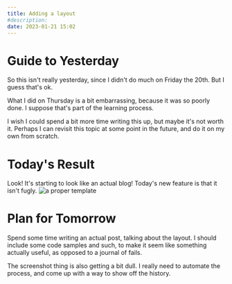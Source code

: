 ```yaml
---
title: Adding a layout
#description: 
date: 2023-01-21 15:02
---
```


# Guide to Yesterday

So this isn't really yesterday, since I didn't do much on Friday the 20th. But I guess that's ok.

What I did on Thursday is a bit embarrassing, because it was so poorly done. I suppose that's part of the learning process.

I wish I could spend a bit more time writing this up, but maybe it's not worth it. Perhaps I can revisit this topic at some point in the future, and do it on my own from scratch.

# Today's Result

Look! It's starting to look like an actual blog! Today's new feature is that it isn't fugly.
![a proper template](../screenshots/2023-01-21/index.jpg)


# Plan for Tomorrow

Spend some time writing an actual post, talking about the layout. I should include some code samples and such, to make it seem like something actually useful, as opposed to a journal of fails.

The screenshot thing is also getting a bit dull. I really need to automate the process, and come up with a way to show off the history.